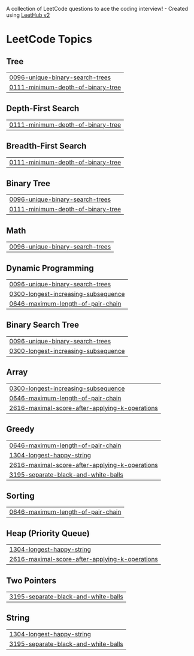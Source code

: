A collection of LeetCode questions to ace the coding interview! - Created using [LeetHub v2](https://github.com/arunbhardwaj/LeetHub-2.0)
<!---LeetCode Topics Start-->
# LeetCode Topics
## Tree
|  |
| ------- |
| [0096-unique-binary-search-trees](https://github.com/Krupakar-Reddy-S/Leetcode-Solutions/tree/master/0096-unique-binary-search-trees) |
| [0111-minimum-depth-of-binary-tree](https://github.com/Krupakar-Reddy-S/Leetcode-Solutions/tree/master/0111-minimum-depth-of-binary-tree) |
## Depth-First Search
|  |
| ------- |
| [0111-minimum-depth-of-binary-tree](https://github.com/Krupakar-Reddy-S/Leetcode-Solutions/tree/master/0111-minimum-depth-of-binary-tree) |
## Breadth-First Search
|  |
| ------- |
| [0111-minimum-depth-of-binary-tree](https://github.com/Krupakar-Reddy-S/Leetcode-Solutions/tree/master/0111-minimum-depth-of-binary-tree) |
## Binary Tree
|  |
| ------- |
| [0096-unique-binary-search-trees](https://github.com/Krupakar-Reddy-S/Leetcode-Solutions/tree/master/0096-unique-binary-search-trees) |
| [0111-minimum-depth-of-binary-tree](https://github.com/Krupakar-Reddy-S/Leetcode-Solutions/tree/master/0111-minimum-depth-of-binary-tree) |
## Math
|  |
| ------- |
| [0096-unique-binary-search-trees](https://github.com/Krupakar-Reddy-S/Leetcode-Solutions/tree/master/0096-unique-binary-search-trees) |
## Dynamic Programming
|  |
| ------- |
| [0096-unique-binary-search-trees](https://github.com/Krupakar-Reddy-S/Leetcode-Solutions/tree/master/0096-unique-binary-search-trees) |
| [0300-longest-increasing-subsequence](https://github.com/Krupakar-Reddy-S/Leetcode-Solutions/tree/master/0300-longest-increasing-subsequence) |
| [0646-maximum-length-of-pair-chain](https://github.com/Krupakar-Reddy-S/Leetcode-Solutions/tree/master/0646-maximum-length-of-pair-chain) |
## Binary Search Tree
|  |
| ------- |
| [0096-unique-binary-search-trees](https://github.com/Krupakar-Reddy-S/Leetcode-Solutions/tree/master/0096-unique-binary-search-trees) |
| [0300-longest-increasing-subsequence](https://github.com/Krupakar-Reddy-S/Leetcode-Solutions/tree/master/0300-longest-increasing-subsequence) |
## Array
|  |
| ------- |
| [0300-longest-increasing-subsequence](https://github.com/Krupakar-Reddy-S/Leetcode-Solutions/tree/master/0300-longest-increasing-subsequence) |
| [0646-maximum-length-of-pair-chain](https://github.com/Krupakar-Reddy-S/Leetcode-Solutions/tree/master/0646-maximum-length-of-pair-chain) |
| [2616-maximal-score-after-applying-k-operations](https://github.com/Krupakar-Reddy-S/Leetcode-Solutions/tree/master/2616-maximal-score-after-applying-k-operations) |
## Greedy
|  |
| ------- |
| [0646-maximum-length-of-pair-chain](https://github.com/Krupakar-Reddy-S/Leetcode-Solutions/tree/master/0646-maximum-length-of-pair-chain) |
| [1304-longest-happy-string](https://github.com/Krupakar-Reddy-S/Leetcode-Solutions/tree/master/1304-longest-happy-string) |
| [2616-maximal-score-after-applying-k-operations](https://github.com/Krupakar-Reddy-S/Leetcode-Solutions/tree/master/2616-maximal-score-after-applying-k-operations) |
| [3195-separate-black-and-white-balls](https://github.com/Krupakar-Reddy-S/Leetcode-Solutions/tree/master/3195-separate-black-and-white-balls) |
## Sorting
|  |
| ------- |
| [0646-maximum-length-of-pair-chain](https://github.com/Krupakar-Reddy-S/Leetcode-Solutions/tree/master/0646-maximum-length-of-pair-chain) |
## Heap (Priority Queue)
|  |
| ------- |
| [1304-longest-happy-string](https://github.com/Krupakar-Reddy-S/Leetcode-Solutions/tree/master/1304-longest-happy-string) |
| [2616-maximal-score-after-applying-k-operations](https://github.com/Krupakar-Reddy-S/Leetcode-Solutions/tree/master/2616-maximal-score-after-applying-k-operations) |
## Two Pointers
|  |
| ------- |
| [3195-separate-black-and-white-balls](https://github.com/Krupakar-Reddy-S/Leetcode-Solutions/tree/master/3195-separate-black-and-white-balls) |
## String
|  |
| ------- |
| [1304-longest-happy-string](https://github.com/Krupakar-Reddy-S/Leetcode-Solutions/tree/master/1304-longest-happy-string) |
| [3195-separate-black-and-white-balls](https://github.com/Krupakar-Reddy-S/Leetcode-Solutions/tree/master/3195-separate-black-and-white-balls) |
<!---LeetCode Topics End-->